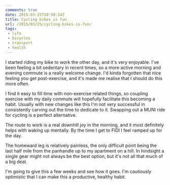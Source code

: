 ```yaml
---
comments: true
date: 2015-03-25T20:50:14Z
title: Cycling bikes is fun
url: /2015/03/25/cycling-bikes-is-fun/
tags:
 - life
 - bicycles
 - transport
 - health
---
```


I started riding my bike to work the other day, and it's very enjoyable. I've been feeling a bit sedentary in recent times, so a more active morning and evening commute is a really welcome change. I'd kinda forgotten that nice feeling you get post-exercise, and it's made me realise that I should do this more often.

I find it easy to fill time with non-exercise related things, so coupling exercise with my daily commute will hopefully facilitate this becoming a habit. Usually with new changes like this I'm not very successful in consistently carving out the time to dedicate to it. Swapping out a MUNI ride for cycling is a perfect alternative.

The route to work is a real downhill joy in the morning, and it most definitely helps with waking up mentally. By the time I get to FIDI I feel ramped up for the day.

The homeward leg is relatively painless, the only difficult point being the last half mile from the panhandle up to my apartment on a hill. In hindsight a single gear might not always be the best option, but it's not all that much of a big deal.

I'm going to give this a few weeks and see how it goes. I'm cautiously optimistic that I can make this a productive, healthy habit.




